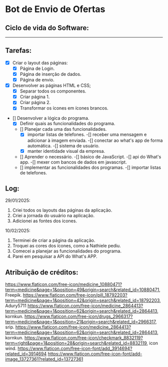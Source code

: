 # Bot de Envio de Ofertas

## Ciclo de vida do Software:


***
## Tarefas:
- [x] Criar o layout das páginas:
	- [x] Página de Login.
	- [x] Página de inserção de dados.
	- [x] Página de envio.
- [x] Desenvolver as páginas HTML e CSS;
	- [x] Separar todos os componentes. 
	- [x] Criar página 1.
	- [x] Criar página 2.
	- [x] Transformar os ícones em ícones brancos.
- [] Desenvolver a lógica do programa.
	- [x] Definir quais as funcionalidades do programa.
	- [] Planejar cada uma das funcionalidades.
		-[x] importar listas de telefones.
		-[] receber uma mensagem e adicionar à imagem enviada.
		-[] conectar ao what's app de forma automática.
		-[] sistema de usuário.
		-[x] manter identidade visual da empresa.
	- [] Aprender o necessário.
		-[] básico de JavaScript.
		-[] api do What's app.
		-[] mexer com bancos de dados em javascript.
	- [] implementar as funcionalidades dos programas.
		-[] importar listas de telefones.

## Log:
29/01/2025:
1. Criei todos os layouts das páginas da aplicação.
2. Criei a jornada do usuário na aplicação. 
3. Adicionei as fontes dos ícones.

10/02/2025:
1. Terminei de criar a página da aplicação.
2. Troquei as cores dos ícones, como a Nathiele pediu.
3. Comecei a planejar as funcionalidades do programa.
4. Parei em pesquisar a API do What's APP.

## Atribuição de créditos: 
https://www.flaticon.com/free-icon/medicine_10880471?term=medicine&page=1&position=49&origin=search&related_id=10880471, Freepik.
https://www.flaticon.com/free-icon/pill_18792203?term=medicine&page=1&position=42&origin=search&related_id=18792203, Adury5711
https://www.flaticon.com/free-icon/medicine_2864413?term=medicine&page=1&position=62&origin=search&related_id=2864413, kornkun.
https://www.flaticon.com/free-icon/drugs_2966317?term=medicine&page=1&position=21&origin=search&related_id=2966317, srip.
https://www.flaticon.com/free-icon/medicine_2864413?term=medicine&page=1&position=62&origin=search&related_id=2864413, kornkun.
https://www.flaticon.com/free-icon/checkmark_8832119?term=right&page=1&position=28&origin=search&related_id=8832119, icon wind.
https://www.flaticon.com/free-icon-font/add_3914694?related_id=3914694
https://www.flaticon.com/free-icon-font/add-image_13727361?related_id=13727361

